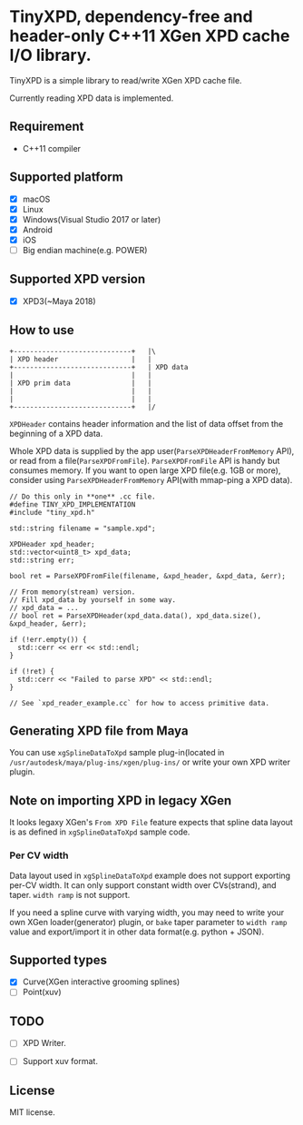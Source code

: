 # TinyXPD, dependency-free and header-only C++11 XGen XPD cache  I/O library.

TinyXPD is a simple library to read/write XGen XPD cache file.

Currently reading XPD data is implemented.

## Requirement

* C++11 compiler

## Supported platform

* [x] macOS
* [x] Linux
* [x] Windows(Visual Studio 2017 or later)
* [x] Android
* [x] iOS
* [ ] Big endian machine(e.g. POWER)

## Supported XPD version

* [x] XPD3(~Maya 2018)

## How to use

```
+-----------------------------+   |\
| XPD header                  |   |
+-----------------------------+   | XPD data
|                             |   |
| XPD prim data               |   |
|                             |   |
|                             |   |
+-----------------------------+   |/
```

`XPDHeader` contains header information and the list of data offset from the beginning of a XPD data.

Whole XPD data is supplied by the app user(`ParseXPDHeaderFromMemory` API), or read from a file(`ParseXPDFromFile`).
`ParseXPDFromFile` API is handy but consumes memory.
If you want to open large XPD file(e.g. 1GB or more), consider using `ParseXPDHeaderFromMemory` API(with mmap-ping a XPD data).

```
// Do this only in **one** .cc file.
#define TINY_XPD_IMPLEMENTATION
#include "tiny_xpd.h"

std::string filename = "sample.xpd";

XPDHeader xpd_header;
std::vector<uint8_t> xpd_data;
std::string err;

bool ret = ParseXPDFromFile(filename, &xpd_header, &xpd_data, &err);

// From memory(stream) version.
// Fill xpd_data by yourself in some way.
// xpd_data = ...
// bool ret = ParseXPDHeader(xpd_data.data(), xpd_data.size(), &xpd_header, &err);

if (!err.empty()) {
  std::cerr << err << std::endl;
}

if (!ret) {
  std::cerr << "Failed to parse XPD" << std::endl;
}

// See `xpd_reader_example.cc` for how to access primitive data.
```

## Generating XPD file from Maya

You can use `xgSplineDataToXpd` sample plug-in(located in `/usr/autodesk/maya/plug-ins/xgen/plug-ins/` or write your own XPD writer plugin.

## Note on importing XPD in legacy XGen

It looks legaxy XGen's `From XPD File` feature expects that spline data layout is as defined in `xgSplineDataToXpd` sample code.

### Per CV width

Data layout used in `xgSplineDataToXpd` example does not support exporting per-CV width. It can only support constant width over CVs(strand), and taper. `width ramp` is not support.

If you need a spline curve with varying width, you may need to write your own XGen loader(generator) plugin, or `bake` taper parameter to `width ramp` value and export/import it in other data format(e.g. python + JSON).

## Supported types

* [x] Curve(XGen interactive grooming splines)
* [ ] Point(xuv)

## TODO

* [ ] XPD Writer.
* [ ] Support xuv format.


## License

MIT license.
